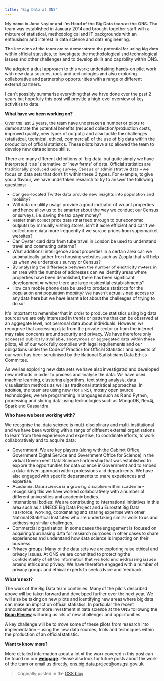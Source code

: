 ```yaml
---
title: 'Big Data at ONS'
---
```


My name is Jane Naylor and I'm Head of the Big Data team at the ONS. The team was established in January 2014 and brought together staff with a mixture of statistical, methodological and IT backgrounds with an enthusiasm and interest in data science and data engineering.

The key aims of the team are to demonstrate the potential for using big data within official statistics, to investigate the methodological and technological issues and other challenges and to develop skills and capability within ONS.

We adopted a dual approach to this work; undertaking hands-on pilot work with new data sources, tools and technologies and also exploring collaborative and partnership opportunities with a range of different external partners.

I can't possibly summarise everything that we have done over the past 2 years but hopefully this post will provide a high level overview of key activities to date.

**What have we been working on?**

Over the last 2 years, the team have undertaken a number of pilots to demonstrate the potential benefits (reduced collection/production costs, improved quality, new types of outputs) and also tackle the challenges (statistical, technical, ethical, commercial) of the use of big data within the production of official statistics. These pilots have also allowed the team to develop new data science skills.

There are many different definitions of 'big data' but quite simply we have interpreted it as 'alternative' or 'new forms' of data. Official statistics are traditionally produced using survey, Census or administrative data – we focus on data sets that don't fit within these 3 types. For example, to give you a flavour, we have undertaken research to try to answer the following questions:

* Can geo-located Twitter data provide new insights into population and mobility?
* Will data on utility usage provide a good indicator of vacant properties and hence allow us to be smarter about the way we conduct our Census or surveys, i.e. saving the tax payer money?
* Rather than collect price data (that feed through to our economic outputs) by manually visiting stores, isn't it more efficient and can't we collect more data more frequently if we scrape prices from supermarket websites?
* Can Oyster card data from tube travel in London be used to understand travel and commuting patterns?
* What additional intelligence about properties in a certain area can we automatically gather from housing websites such as Zoopla that will help us when we undertake a survey or Census?
* By analysing the difference between the number of electricity meters in an area with the number of addresses can we identify areas where properties have been demolished, there has been significant development or where there are large residential establishments?
* How can mobile phone data be used to produce statistics for the population and population mobility? We haven't actually had access to any data here but we have learnt a lot about the challenges of trying to do so!

It's important to remember that in order to produce statistics using big data sources we are only interested in trends or patterns that can be observed at an aggregate level, not personal data about individuals. However, we recognise that accessing data from the private sector or from the internet may raise concerns around security and privacy. We have therefore only accessed publically available, anonymous or aggregated data within these pilots, All of our work fully complies with legal requirements and our obligations under the Code of Practice for Official Statistics and aspects of our work has been scrutinised by the National Statisticians Data Ethics Committee.

As well as exploring new data sets we have also investigated and developed new methods in order to process and analyse the data. We have used machine learning, clustering algorithms, text string analysis, data visualisation methods as well as traditional statistical approaches. In addition, the team are using new (for ONS), mostly open source technologies; we are programming in languages such as R and Python, processing and storing data using technologies such as MongoDB, Neo4j, Spark and Cassandra.

**Who have we been working with?**

We recognise that data science is multi-disciplinary and multi-institutional and we have been working with a range of different external organisations to learn from their experience and expertise, to coordinate efforts, to work collaboratively and to acquire data:

* Government: We are key players (along with the Cabinet Office, Government Digital Service and Government Office for Science) in the virtual Government Data Science Partnership that was established to explore the opportunities for data science in Government and to embed a data-driven approach within professions and departments. We have also engaged with specific departments to share experiences and expertise.
* Academia: Data science is a growing discipline within academia – recognising this we have worked collaboratively with a number of different universities and academic bodies.
* International bodies: We are contributing to international initiatives in this area such as a UNECE Big Data Project and a Eurostat Big Data Taskforce, working, coordinating and sharing expertise with other National Statistical Institutes who are undertaking similar work to us and addressing similar challenges.
* Commercial organisation: In some cases the engagement is focused on acquiring/purchasing data for research purposes in other cases to share experiences and understand how data science is impacting on their business.
* Privacy groups: Many of the data sets we are exploring raise ethical and privacy issues. At ONS we are committed to protecting the confidentiality of all the information that we hold and addressing issues around ethics and privacy. We have therefore engaged with a number of privacy groups and ethical experts to seek advice and feedback.

**What's next?**

The work of the Big Data team continues. Many of the pilots described above will be taken forward and developed further over the next year. We will also be taking on new pilots and identifying new areas where big data can make an impact on official statistics. In particular the recent announcement of more investment in data science at the ONS following the [**Bean Review**][1] will bring us lots of new challenges and opportunities.

A key challenge will be to move some of these pilots from research into implementation – using the new data sources, tools and techniques within the production of an official statistic.

**Want to know more?**

More detailed information about a lot of the work covered in this post can be found on our [**webpage**][2]. Please also look for future posts about the work of the team or email us directly, ons.big.data.project@ons.gsi.gov.uk.

> Originally posted in the [GSS blog](https://gss.civilservice.gov.uk/blog/2016/03/big-data-at-ons/)

[1]: https://www.gov.uk/government/publications/independent-review-of-uk-economic-statistics-terms-of-reference/independent-review-of-uk-economic-statistics-terms-of-reference
[2]: http://www.ons.gov.uk/aboutus/whatwedo/programmesandprojects/theonsbigdataproject
